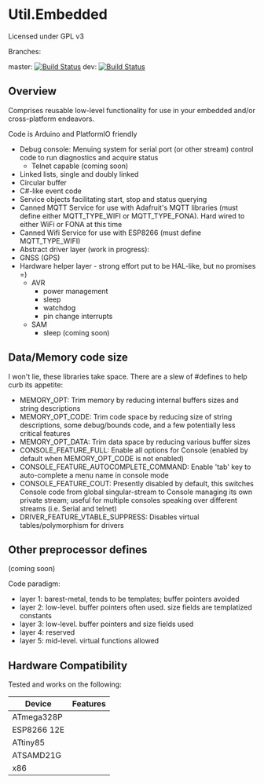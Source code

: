 Util.Embedded
=============

Licensed under GPL v3

Branches:

master: [![Build Status](https://travis-ci.org/malachib/util.embedded.svg?branch=master)](https://travis-ci.org/malachib/util.embedded)
dev: [![Build Status](https://travis-ci.org/malachib/util.embedded.svg?branch=dev)](https://travis-ci.org/malachib/util.embedded)

Overview
--------

Comprises reusable low-level functionality for use in your embedded and/or 
cross-platform endeavors.

Code is Arduino and PlatformIO friendly

* Debug console: Menuing system for serial port (or other stream) control code to run diagnostics and acquire status
    * Telnet capable (coming soon)
* Linked lists, single and doubly linked
* Circular buffer
* C#-like event code
* Service objects facilitating start, stop and status querying
 * Canned MQTT Service for use with Adafruit's MQTT libraries (must define either MQTT_TYPE_WIFI or MQTT_TYPE_FONA).  Hard wired to either WiFi or FONA at this time
 * Canned Wifi Service for use with ESP8266 (must define MQTT_TYPE_WIFI)
* Abstract driver layer (work in progress):
 * GNSS (GPS)
* Hardware helper layer - strong effort put to be HAL-like, but no promises =)
    * AVR
        * power management
        * sleep
        * watchdog
        * pin change interrupts
    * SAM
        * sleep (coming soon)
 
Data/Memory code size
---------------------

I won't lie, these libraries take space.  There are a slew of #defines to help curb
its appetite:

* MEMORY_OPT: Trim memory by reducing internal buffers sizes and string descriptions
 * MEMORY_OPT_CODE: Trim code space by reducing size of string descriptions,
   some debug/bounds code, and a few potentially less critical features
 * MEMORY_OPT_DATA: Trim data space by reducing various buffer sizes
* CONSOLE_FEATURE_FULL: Enable all options for Console (enabled by default when 
  MEMORY_OPT_CODE is not enabled)
 * CONSOLE_FEATURE_AUTOCOMPLETE_COMMAND: Enable 'tab' key to auto-complete a menu
   name in console mode
 * CONSOLE_FEATURE_COUT: Presently disabled by default, this switches Console code 
   from global singular-stream to Console managing its own private stream; useful
   for multiple consoles speaking over different streams (i.e. Serial and telnet)
* DRIVER_FEATURE_VTABLE_SUPPRESS: Disables virtual tables/polymorphism for drivers

Other preprocessor defines
--------------------------

(coming soon)


Code paradigm:

* layer 1: barest-metal, tends to be templates; buffer pointers avoided
* layer 2: low-level.  buffer pointers often used.  size fields are templatized constants
* layer 3: low-level.  buffer pointers and size fields used
* layer 4: reserved
* layer 5: mid-level.  virtual functions allowed

Hardware Compatibility
----------------------

Tested and works on the following:

Device               | Features 
-------------------- | --------
ATmega328P           |
ESP8266 12E          |
ATtiny85             |
ATSAMD21G            |
x86                  |
